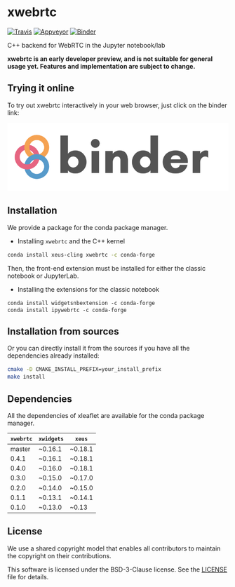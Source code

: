 # xwebrtc

[![Travis](https://travis-ci.org/QuantStack/xwebrtc.svg?branch=master)](https://travis-ci.org/QuantStack/xwebrtc)
[![Appveyor](https://ci.appveyor.com/api/projects/status/5vjulggfcaknmxsh?svg=true)](https://ci.appveyor.com/project/QuantStack/xwebrtc/branch/master)
[![Binder](https://img.shields.io/badge/launch-binder-brightgreen.svg)](https://mybinder.org/v2/gh/QuantStack/xwebrtc/stable?filepath=notebooks)

C++ backend for WebRTC in the Jupyter notebook/lab

**xwebrtc is an early developer preview, and is not suitable for general usage yet. Features and implementation are subject to change.**

## Trying it online

To try out xwebrtc interactively in your web browser, just click on the binder link:

[![Binder](docs/source/binder-logo.svg)](https://mybinder.org/v2/gh/QuantStack/xwebrtc/stable?filepath=notebooks)

## Installation

We provide a package for the conda package manager.

- Installing `xwebrtc` and the C++ kernel

```bash
conda install xeus-cling xwebrtc -c conda-forge
```

Then, the front-end extension must be installed for either the classic notebook or JupyterLab.

- Installing the extensions for the classic notebook

```
conda install widgetsnbextension -c conda-forge
conda install ipywebrtc -c conda-forge
```

## Installation from sources

Or you can directly install it from the sources if you have all the dependencies already installed:

```bash
cmake -D CMAKE_INSTALL_PREFIX=your_install_prefix
make install
```

## Dependencies

All the dependencies of xleaflet are available for the conda package manager.

| `xwebrtc`  | `xwidgets`  |  `xeus`         |
|------------|-------------|-----------------|
|  master    |   ~0.16.1   |  ~0.18.1        |
|  0.4.1     |   ~0.16.1   |  ~0.18.1        |
|  0.4.0     |   ~0.16.0   |  ~0.18.1        |
|  0.3.0     |   ~0.15.0   |  ~0.17.0        |
|  0.2.0     |   ~0.14.0   |  ~0.15.0        |
|  0.1.1     |   ~0.13.1   |  ~0.14.1        |
|  0.1.0     |   ~0.13.0   |  ~0.13          |

## License

We use a shared copyright model that enables all contributors to maintain the
copyright on their contributions.

This software is licensed under the BSD-3-Clause license. See the [LICENSE](LICENSE) file for details.
